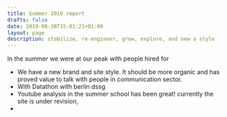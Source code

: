 ```yaml
---
title: Summer 2019 report
drafts: false
date: 2019-08-30T15:01:21+01:00
layout: page
description: stabilize, re-engineer, grow, explore, and new a style
---
```


In the summer we were at our peak with people hired for

* We have a new brand and site style. It should be more organic and has proved value to talk with people in communication sector.
* With Datathon with berlin dssg
* Youtube analysis in the summer school has been great! currently the site is under revision,
* 
